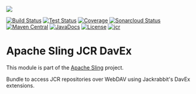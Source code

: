 [<img src="https://sling.apache.org/res/logos/sling.png"/>](https://sling.apache.org)

 [![Build Status](https://ci-builds.apache.org/job/Sling/job/modules/job/sling-org-apache-sling-jcr-davex/job/master/badge/icon)](https://ci-builds.apache.org/job/Sling/job/modules/job/sling-org-apache-sling-jcr-davex/job/master/) [![Test Status](https://img.shields.io/jenkins/tests.svg?jobUrl=https://ci-builds.apache.org/job/Sling/job/modules/job/sling-org-apache-sling-jcr-davex/job/master/)](https://ci-builds.apache.org/job/Sling/job/modules/job/sling-org-apache-sling-jcr-davex/job/master/test/?width=800&height=600) [![Coverage](https://sonarcloud.io/api/project_badges/measure?project=apache_sling-org-apache-sling-jcr-davex&metric=coverage)](https://sonarcloud.io/dashboard?id=apache_sling-org-apache-sling-jcr-davex) [![Sonarcloud Status](https://sonarcloud.io/api/project_badges/measure?project=apache_sling-org-apache-sling-jcr-davex&metric=alert_status)](https://sonarcloud.io/dashboard?id=apache_sling-org-apache-sling-jcr-davex) [![Maven Central](https://maven-badges.herokuapp.com/maven-central/org.apache.sling/org.apache.sling.jcr.davex/badge.svg)](https://search.maven.org/#search%7Cga%7C1%7Cg%3A%22org.apache.sling%22%20a%3A%22org.apache.sling.jcr.davex%22) [![JavaDocs](https://www.javadoc.io/badge/org.apache.sling/org.apache.sling.jcr.davex.svg)](https://www.javadoc.io/doc/org.apache.sling/org.apache.sling.jcr.davex) [![License](https://img.shields.io/badge/License-Apache%202.0-blue.svg)](https://www.apache.org/licenses/LICENSE-2.0) [![jcr](https://sling.apache.org/badges/group-jcr.svg)](https://github.com/apache/sling-aggregator/blob/master/docs/groups/jcr.md)

# Apache Sling JCR DavEx

This module is part of the [Apache Sling](https://sling.apache.org) project.

Bundle to access JCR repositories over WebDAV using Jackrabbit's DavEx extensions.
